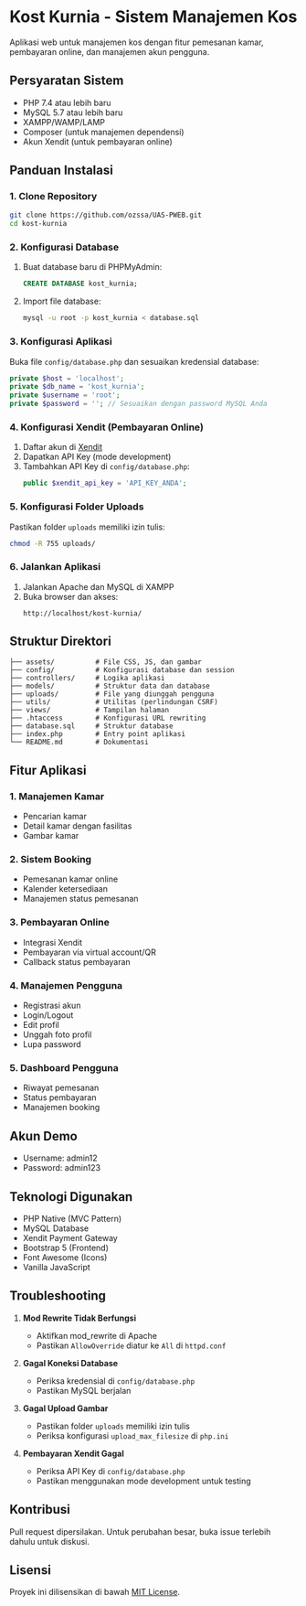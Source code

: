 # Kost Kurnia - Sistem Manajemen Kos

Aplikasi web untuk manajemen kos dengan fitur pemesanan kamar, pembayaran online, dan manajemen akun pengguna.

## Persyaratan Sistem
- PHP 7.4 atau lebih baru
- MySQL 5.7 atau lebih baru
- XAMPP/WAMP/LAMP
- Composer (untuk manajemen dependensi)
- Akun Xendit (untuk pembayaran online)

## Panduan Instalasi

### 1. Clone Repository
```bash
git clone https://github.com/ozssa/UAS-PWEB.git
cd kost-kurnia
```

### 2. Konfigurasi Database
1. Buat database baru di PHPMyAdmin:
   ```sql
   CREATE DATABASE kost_kurnia;
   ```
2. Import file database:
   ```bash
   mysql -u root -p kost_kurnia < database.sql
   ```

### 3. Konfigurasi Aplikasi
Buka file `config/database.php` dan sesuaikan kredensial database:
```php
private $host = 'localhost';
private $db_name = 'kost_kurnia';
private $username = 'root';
private $password = ''; // Sesuaikan dengan password MySQL Anda
```

### 4. Konfigurasi Xendit (Pembayaran Online)
1. Daftar akun di [Xendit](https://dashboard.xendit.co/register)
2. Dapatkan API Key (mode development)
3. Tambahkan API Key di `config/database.php`:
   ```php
   public $xendit_api_key = 'API_KEY_ANDA';
   ```

### 5. Konfigurasi Folder Uploads
Pastikan folder `uploads` memiliki izin tulis:
```bash
chmod -R 755 uploads/
```

### 6. Jalankan Aplikasi
1. Jalankan Apache dan MySQL di XAMPP
2. Buka browser dan akses:
   ```
   http://localhost/kost-kurnia/
   ```

## Struktur Direktori
```
├── assets/          # File CSS, JS, dan gambar
├── config/          # Konfigurasi database dan session
├── controllers/     # Logika aplikasi
├── models/          # Struktur data dan database
├── uploads/         # File yang diunggah pengguna
├── utils/           # Utilitas (perlindungan CSRF)
├── views/           # Tampilan halaman
├── .htaccess        # Konfigurasi URL rewriting
├── database.sql     # Struktur database
├── index.php        # Entry point aplikasi
└── README.md        # Dokumentasi
```

## Fitur Aplikasi
### 1. Manajemen Kamar
- Pencarian kamar
- Detail kamar dengan fasilitas
- Gambar kamar

### 2. Sistem Booking
- Pemesanan kamar online
- Kalender ketersediaan
- Manajemen status pemesanan

### 3. Pembayaran Online
- Integrasi Xendit
- Pembayaran via virtual account/QR
- Callback status pembayaran

### 4. Manajemen Pengguna
- Registrasi akun
- Login/Logout
- Edit profil
- Unggah foto profil
- Lupa password

### 5. Dashboard Pengguna
- Riwayat pemesanan
- Status pembayaran
- Manajemen booking

## Akun Demo
- Username: admin12
- Password: admin123

## Teknologi Digunakan
- PHP Native (MVC Pattern)
- MySQL Database
- Xendit Payment Gateway
- Bootstrap 5 (Frontend)
- Font Awesome (Icons)
- Vanilla JavaScript

## Troubleshooting
1. **Mod Rewrite Tidak Berfungsi**
   - Aktifkan mod_rewrite di Apache
   - Pastikan `AllowOverride` diatur ke `All` di `httpd.conf`

2. **Gagal Koneksi Database**
   - Periksa kredensial di `config/database.php`
   - Pastikan MySQL berjalan

3. **Gagal Upload Gambar**
   - Pastikan folder `uploads` memiliki izin tulis
   - Periksa konfigurasi `upload_max_filesize` di `php.ini`

4. **Pembayaran Xendit Gagal**
   - Periksa API Key di `config/database.php`
   - Pastikan menggunakan mode development untuk testing

## Kontribusi
Pull request dipersilakan. Untuk perubahan besar, buka issue terlebih dahulu untuk diskusi.

## Lisensi
Proyek ini dilisensikan di bawah [MIT License](LICENSE).
